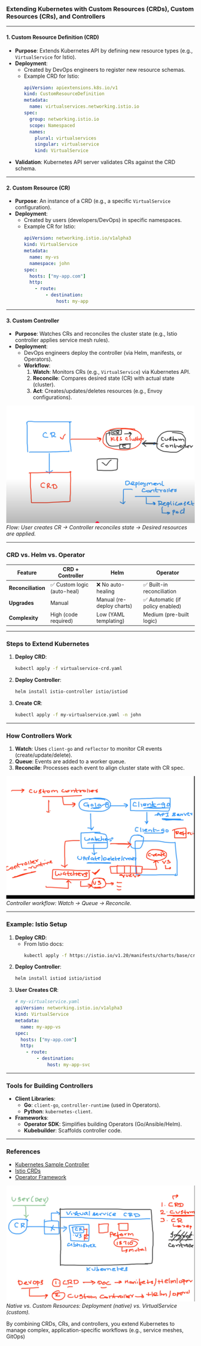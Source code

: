 ### **Extending Kubernetes with Custom Resources (CRDs), Custom Resources (CRs), and Controllers**

---

#### **1. Custom Resource Definition (CRD)**  
- **Purpose**: Extends Kubernetes API by defining new resource types (e.g., `VirtualService` for Istio).  
- **Deployment**:  
  - Created by DevOps engineers to register new resource schemas.  
  - Example CRD for Istio:  
    ```yaml  
    apiVersion: apiextensions.k8s.io/v1  
    kind: CustomResourceDefinition  
    metadata:  
      name: virtualservices.networking.istio.io  
    spec:  
      group: networking.istio.io  
      scope: Namespaced  
      names:  
        plural: virtualservices  
        singular: virtualservice  
        kind: VirtualService  
    ```  
- **Validation**: Kubernetes API server validates CRs against the CRD schema.  

---

#### **2. Custom Resource (CR)**  
- **Purpose**: An instance of a CRD (e.g., a specific `VirtualService` configuration).  
- **Deployment**:  
  - Created by users (developers/DevOps) in specific namespaces.  
  - Example CR for Istio:  
    ```yaml  
    apiVersion: networking.istio.io/v1alpha3  
    kind: VirtualService  
    metadata:  
      name: my-vs  
      namespace: john  
    spec:  
      hosts: ["my-app.com"]  
      http:  
        - route:  
            - destination:  
                host: my-app  
    ```  

---

#### **3. Custom Controller**  
- **Purpose**: Watches CRs and reconciles the cluster state (e.g., Istio controller applies service mesh rules).  
- **Deployment**:  
  - DevOps engineers deploy the controller (via Helm, manifests, or Operators).  
  - **Workflow**:  
    1. **Watch**: Monitors CRs (e.g., `VirtualService`) via Kubernetes API.  
    2. **Reconcile**: Compares desired state (CR) with actual state (cluster).  
    3. **Act**: Creates/updates/deletes resources (e.g., Envoy configurations).  

![alt text](image-6.png)  
*Flow: User creates CR → Controller reconciles state → Desired resources are applied.*  

---

### **CRD vs. Helm vs. Operator**  
| **Feature**               | **CRD + Controller**          | **Helm**                          | **Operator**                      |  
|---------------------------|-------------------------------|-----------------------------------|-----------------------------------|  
| **Reconciliation**         | ✅ Custom logic (auto-heal)   | ❌ No auto-healing                | ✅ Built-in reconciliation         |  
| **Upgrades**               | Manual                        | Manual (re-deploy charts)         | ✅ Automatic (if policy enabled)  |  
| **Complexity**             | High (code required)          | Low (YAML templating)             | Medium (pre-built logic)          |  

---

### **Steps to Extend Kubernetes**  
1. **Deploy CRD**:  
   ```bash  
   kubectl apply -f virtualservice-crd.yaml  
   ```  
2. **Deploy Controller**:  
   ```bash  
   helm install istio-controller istio/istiod  
   ```  
3. **Create CR**:  
   ```bash  
   kubectl apply -f my-virtualservice.yaml -n john  
   ```  

---

### **How Controllers Work**  
1. **Watch**: Uses `client-go` and `reflector` to monitor CR events (create/update/delete).  
2. **Queue**: Events are added to a worker queue.  
3. **Reconcile**: Processes each event to align cluster state with CR spec.  

![alt text](image-8.png)  
*Controller workflow: Watch → Queue → Reconcile.*  

---

### **Example: Istio Setup**  
1. **Deploy CRD**:  
   - From Istio docs:  
     ```bash  
     kubectl apply -f https://istio.io/v1.20/manifests/charts/base/crds/crd-all.yaml  
     ```  
2. **Deploy Controller**:  
   ```bash  
   helm install istiod istio/istiod  
   ```  
3. **User Creates CR**:  
   ```yaml  
   # my-virtualservice.yaml  
   apiVersion: networking.istio.io/v1alpha3  
   kind: VirtualService  
   metadata:  
     name: my-app-vs  
   spec:  
     hosts: ["my-app.com"]  
     http:  
       - route:  
           - destination:  
               host: my-app-svc  
   ```  

---

### **Tools for Building Controllers**  
- **Client Libraries**:  
  - **Go**: `client-go`, `controller-runtime` (used in Operators).  
  - **Python**: `kubernetes-client`.  
- **Frameworks**:  
  - **Operator SDK**: Simplifies building Operators (Go/Ansible/Helm).  
  - **Kubebuilder**: Scaffolds controller code.  

---

### **References**  
- [Kubernetes Sample Controller](https://github.com/kubernetes/sample-controller)  
- [Istio CRDs](https://istio.io/latest/docs/reference/config/)  
- [Operator Framework](https://operatorframework.io/)  

![alt text](image-7.png)  
*Native vs. Custom Resources: Deployment (native) vs. VirtualService (custom).*  

By combining CRDs, CRs, and controllers, you extend Kubernetes to manage complex, application-specific workflows (e.g., service meshes, GitOps)